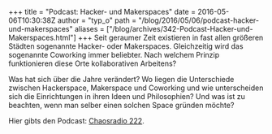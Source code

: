 +++
title = "Podcast: Hacker- und Makerspaces"
date = 2016-05-06T10:30:38Z
author = "typ_o"
path = "/blog/2016/05/06/podcast-hacker-und-makerspaces"
aliases = ["/blog/archives/342-Podcast-Hacker-und-Makerspaces.html"]
+++
Seit geraumer Zeit existieren in fast allen größeren Städten sogenannte
Hacker- oder Makerspaces. Gleichzeitig wird das sogenannte Coworking
immer beliebter. Nach welchem Prinzip funktionieren diese Orte
kollaborativen Arbeitens?

Was hat sich über die Jahre verändert? Wo liegen die Unterschiede
zwischen Hackerspace, Makerspace und Coworking und wie unterscheiden
sich die Einrichtungen in ihren Ideen und Philosophien? Und was ist zu
beachten, wenn man selber einen solchen Space gründen möchte?

Hier gibts den Podcast:
[Chaosradio 222](https://chaosradio.ccc.de/cr222.html).
